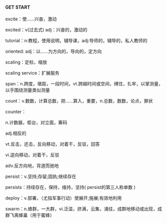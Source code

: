 #### GET START
excite：使……兴奋，激动

excited：v(过去式) adj：兴奋的，激动的

tutorial：n:教程，使用说明，辅导课，adj:导师的，辅导的，私人教师的

oriented: adj：以……为方向的，导向的，定方向

scaling：定标，缩放

scaling service：扩展服务

span：n.跨度，墩距，一段时间，vt.跨越时间或空间，缚住，扎牢，以掌测量，以手围绕测量类似测量

count：v.数数，计算总数，把……算入，重要，n.总数，数数，论点，罪状

counter：

n.计数器，柜台，对立面，筹码

adj.相反的

vt.反击，还击，反向移动，对着干，反驳，回答

vi.逆向移动，对着干，反驳

adv.反方向地，背道而驰地

persist：v.坚持;存留;固执;继续存在

persists：持续存在，保持，维持，坚持( persist的第三人称单数 )

deploy：v.部署，（尤指军事行动）使展开;施展;有效地利用

swarm：n.蜂群，一大群，vi.泛滥，挤满，云集，涌往，成群地移动或出现，成群飞离蜂巢（用于蜜蜂）